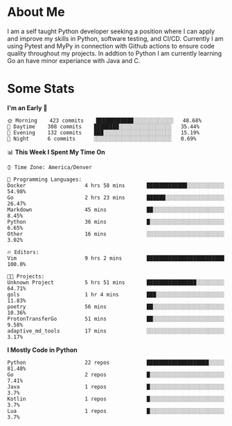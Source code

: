 # About Me
  I am a self taught Python developer seeking a position where I can apply and improve my skills in Python, software testing, and CI/CD. Currently I am using Pytest and MyPy in connection with Github actions to ensure code quality throughout my projects. In addtion to Python I am currently learning Go an have minor experiance with Java and C.
  
 # Some Stats
  
<!--START_SECTION:waka-->
**I'm an Early 🐤** 

```text
🌞 Morning    423 commits    ████████████░░░░░░░░░░░░░   48.68% 
🌆 Daytime    308 commits    ████████░░░░░░░░░░░░░░░░░   35.44% 
🌃 Evening    132 commits    ███░░░░░░░░░░░░░░░░░░░░░░   15.19% 
🌙 Night      6 commits      ░░░░░░░░░░░░░░░░░░░░░░░░░   0.69%

```


📊 **This Week I Spent My Time On** 

```text
⌚︎ Time Zone: America/Denver

💬 Programming Languages: 
Docker                   4 hrs 58 mins       █████████████░░░░░░░░░░░░   54.98% 
Go                       2 hrs 23 mins       ██████░░░░░░░░░░░░░░░░░░░   26.47% 
Markdown                 45 mins             ██░░░░░░░░░░░░░░░░░░░░░░░   8.45% 
Python                   36 mins             █░░░░░░░░░░░░░░░░░░░░░░░░   6.65% 
Other                    16 mins             ░░░░░░░░░░░░░░░░░░░░░░░░░   3.02%

🔥 Editors: 
Vim                      9 hrs 2 mins        █████████████████████████   100.0%

🐱‍💻 Projects: 
Unknown Project          5 hrs 51 mins       ████████████████░░░░░░░░░   64.71% 
gols                     1 hr 4 mins         ███░░░░░░░░░░░░░░░░░░░░░░   11.83% 
poetry                   56 mins             ██░░░░░░░░░░░░░░░░░░░░░░░   10.36% 
ProtonTransferGo         51 mins             ██░░░░░░░░░░░░░░░░░░░░░░░   9.58% 
adaptive_md_tools        17 mins             ░░░░░░░░░░░░░░░░░░░░░░░░░   3.17%

```

**I Mostly Code in Python** 

```text
Python                   22 repos            ████████████████████░░░░░   81.48% 
Go                       2 repos             █░░░░░░░░░░░░░░░░░░░░░░░░   7.41% 
Java                     1 repos             █░░░░░░░░░░░░░░░░░░░░░░░░   3.7% 
Kotlin                   1 repos             █░░░░░░░░░░░░░░░░░░░░░░░░   3.7% 
Lua                      1 repos             █░░░░░░░░░░░░░░░░░░░░░░░░   3.7%

```



<!--END_SECTION:waka-->
